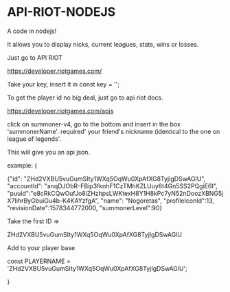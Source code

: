 # API-RIOT-NODEJS

A code in nodejs!

It allows you to display nicks, current leagues, stats, wins or losses.

Just go to API RIOT

https://developer.riotgames.com/

Take your key, insert it in const key = '';

To get the player id no big deal, just go to api riot docs.

https://developer.riotgames.com/apis

click on summoner-v4, go to the bottom and insert in the box 'summonerName'. required' your friend's nickname (identical to the one on league of legends'.

This will give you an api json.

example: {

{"id": "ZHd2VXBU5vuGumSIty1WXq5OqWu0XpAfXG8TyjIgDSwAGlU", "accountId": "anqDJObR-FBip3fknhF1CzTMhKZLUuy6t4Gn5SS2PQgiE6I", "puuid":"e8cRkCQwOufJo8iZHzhpsLWKtexH8Y1H8kPc7yN52nDoozXBNG5jX7IihrByGbuiGu4b-K4KAYzfgA", "name": "Nogoretas", "profileIconId":13, "revisionDate":1578344772000, "summonerLevel":90}

Take the first ID =>

ZHd2VXBU5vuGumSIty1WXq5OqWu0XpAfXG8TyjIgDSwAGlU

Add to your player base

const PLAYERNAME = 'ZHd2VXBU5vuGumSIty1WXq5OqWu0XpAfXG8TyjIgDSwAGlU';

}